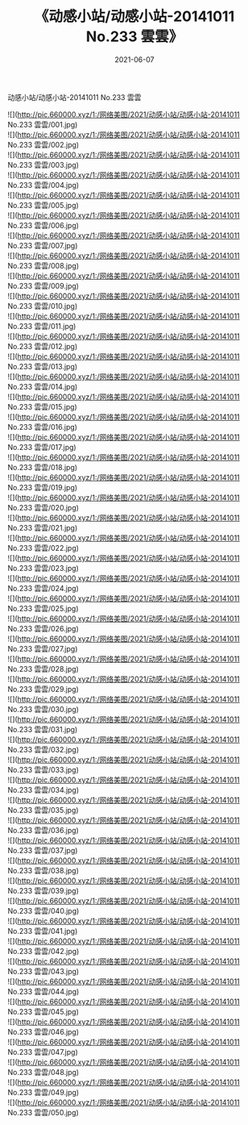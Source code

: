 ﻿---
layout: post
title:  《动感小站/动感小站-20141011 No.233 雲雲》
date:   2021-06-07
img: http://pic.660000.xyz/1:/网络美图/2021/动感小站/动感小站-20141011 No.233 雲雲/000.jpg
categories: [美女, 清纯, 唯美]
---

动感小站/动感小站-20141011 No.233 雲雲

 ![](http://pic.660000.xyz/1:/网络美图/2021/动感小站/动感小站-20141011 No.233 雲雲/001.jpg) <br>![](http://pic.660000.xyz/1:/网络美图/2021/动感小站/动感小站-20141011 No.233 雲雲/002.jpg) <br>![](http://pic.660000.xyz/1:/网络美图/2021/动感小站/动感小站-20141011 No.233 雲雲/003.jpg) <br>![](http://pic.660000.xyz/1:/网络美图/2021/动感小站/动感小站-20141011 No.233 雲雲/004.jpg) <br>![](http://pic.660000.xyz/1:/网络美图/2021/动感小站/动感小站-20141011 No.233 雲雲/005.jpg) <br>![](http://pic.660000.xyz/1:/网络美图/2021/动感小站/动感小站-20141011 No.233 雲雲/006.jpg) <br>![](http://pic.660000.xyz/1:/网络美图/2021/动感小站/动感小站-20141011 No.233 雲雲/007.jpg) <br>![](http://pic.660000.xyz/1:/网络美图/2021/动感小站/动感小站-20141011 No.233 雲雲/008.jpg) <br>![](http://pic.660000.xyz/1:/网络美图/2021/动感小站/动感小站-20141011 No.233 雲雲/009.jpg) <br>![](http://pic.660000.xyz/1:/网络美图/2021/动感小站/动感小站-20141011 No.233 雲雲/010.jpg) <br>![](http://pic.660000.xyz/1:/网络美图/2021/动感小站/动感小站-20141011 No.233 雲雲/011.jpg) <br>![](http://pic.660000.xyz/1:/网络美图/2021/动感小站/动感小站-20141011 No.233 雲雲/012.jpg) <br>![](http://pic.660000.xyz/1:/网络美图/2021/动感小站/动感小站-20141011 No.233 雲雲/013.jpg) <br>![](http://pic.660000.xyz/1:/网络美图/2021/动感小站/动感小站-20141011 No.233 雲雲/014.jpg) <br>![](http://pic.660000.xyz/1:/网络美图/2021/动感小站/动感小站-20141011 No.233 雲雲/015.jpg) <br>![](http://pic.660000.xyz/1:/网络美图/2021/动感小站/动感小站-20141011 No.233 雲雲/016.jpg) <br>![](http://pic.660000.xyz/1:/网络美图/2021/动感小站/动感小站-20141011 No.233 雲雲/017.jpg) <br>![](http://pic.660000.xyz/1:/网络美图/2021/动感小站/动感小站-20141011 No.233 雲雲/018.jpg) <br>![](http://pic.660000.xyz/1:/网络美图/2021/动感小站/动感小站-20141011 No.233 雲雲/019.jpg) <br>![](http://pic.660000.xyz/1:/网络美图/2021/动感小站/动感小站-20141011 No.233 雲雲/020.jpg) <br>![](http://pic.660000.xyz/1:/网络美图/2021/动感小站/动感小站-20141011 No.233 雲雲/021.jpg) <br>![](http://pic.660000.xyz/1:/网络美图/2021/动感小站/动感小站-20141011 No.233 雲雲/022.jpg) <br>![](http://pic.660000.xyz/1:/网络美图/2021/动感小站/动感小站-20141011 No.233 雲雲/023.jpg) <br>![](http://pic.660000.xyz/1:/网络美图/2021/动感小站/动感小站-20141011 No.233 雲雲/024.jpg) <br>![](http://pic.660000.xyz/1:/网络美图/2021/动感小站/动感小站-20141011 No.233 雲雲/025.jpg) <br>![](http://pic.660000.xyz/1:/网络美图/2021/动感小站/动感小站-20141011 No.233 雲雲/026.jpg) <br>![](http://pic.660000.xyz/1:/网络美图/2021/动感小站/动感小站-20141011 No.233 雲雲/027.jpg) <br>![](http://pic.660000.xyz/1:/网络美图/2021/动感小站/动感小站-20141011 No.233 雲雲/028.jpg) <br>![](http://pic.660000.xyz/1:/网络美图/2021/动感小站/动感小站-20141011 No.233 雲雲/029.jpg) <br>![](http://pic.660000.xyz/1:/网络美图/2021/动感小站/动感小站-20141011 No.233 雲雲/030.jpg) <br>![](http://pic.660000.xyz/1:/网络美图/2021/动感小站/动感小站-20141011 No.233 雲雲/031.jpg) <br>![](http://pic.660000.xyz/1:/网络美图/2021/动感小站/动感小站-20141011 No.233 雲雲/032.jpg) <br>![](http://pic.660000.xyz/1:/网络美图/2021/动感小站/动感小站-20141011 No.233 雲雲/033.jpg) <br>![](http://pic.660000.xyz/1:/网络美图/2021/动感小站/动感小站-20141011 No.233 雲雲/034.jpg) <br>![](http://pic.660000.xyz/1:/网络美图/2021/动感小站/动感小站-20141011 No.233 雲雲/035.jpg) <br>![](http://pic.660000.xyz/1:/网络美图/2021/动感小站/动感小站-20141011 No.233 雲雲/036.jpg) <br>![](http://pic.660000.xyz/1:/网络美图/2021/动感小站/动感小站-20141011 No.233 雲雲/037.jpg) <br>![](http://pic.660000.xyz/1:/网络美图/2021/动感小站/动感小站-20141011 No.233 雲雲/038.jpg) <br>![](http://pic.660000.xyz/1:/网络美图/2021/动感小站/动感小站-20141011 No.233 雲雲/039.jpg) <br>![](http://pic.660000.xyz/1:/网络美图/2021/动感小站/动感小站-20141011 No.233 雲雲/040.jpg) <br>![](http://pic.660000.xyz/1:/网络美图/2021/动感小站/动感小站-20141011 No.233 雲雲/041.jpg) <br>![](http://pic.660000.xyz/1:/网络美图/2021/动感小站/动感小站-20141011 No.233 雲雲/042.jpg) <br>![](http://pic.660000.xyz/1:/网络美图/2021/动感小站/动感小站-20141011 No.233 雲雲/043.jpg) <br>![](http://pic.660000.xyz/1:/网络美图/2021/动感小站/动感小站-20141011 No.233 雲雲/044.jpg) <br>![](http://pic.660000.xyz/1:/网络美图/2021/动感小站/动感小站-20141011 No.233 雲雲/045.jpg) <br>![](http://pic.660000.xyz/1:/网络美图/2021/动感小站/动感小站-20141011 No.233 雲雲/046.jpg) <br>![](http://pic.660000.xyz/1:/网络美图/2021/动感小站/动感小站-20141011 No.233 雲雲/047.jpg) <br>![](http://pic.660000.xyz/1:/网络美图/2021/动感小站/动感小站-20141011 No.233 雲雲/048.jpg) <br>![](http://pic.660000.xyz/1:/网络美图/2021/动感小站/动感小站-20141011 No.233 雲雲/049.jpg) <br>![](http://pic.660000.xyz/1:/网络美图/2021/动感小站/动感小站-20141011 No.233 雲雲/050.jpg) <br>